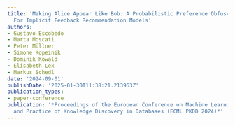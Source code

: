 ```yaml
---
title: 'Making Alice Appear Like Bob: A Probabilistic Preference Obfuscation Method
  For Implicit Feedback Recommendation Models'
authors:
- Gustavo Escobedo
- Marta Moscati
- Peter Müllner
- Simone Kopeinik
- Dominik Kowald
- Elisabeth Lex
- Markus Schedl
date: '2024-09-01'
publishDate: '2025-01-30T11:38:21.213963Z'
publication_types:
- paper-conference
publication: '*Proceedings of the European Conference on Machine Learning and Principles
  and Practice of Knowledge Discovery in Databases (ECML PKDD 2024)*'
---
```

